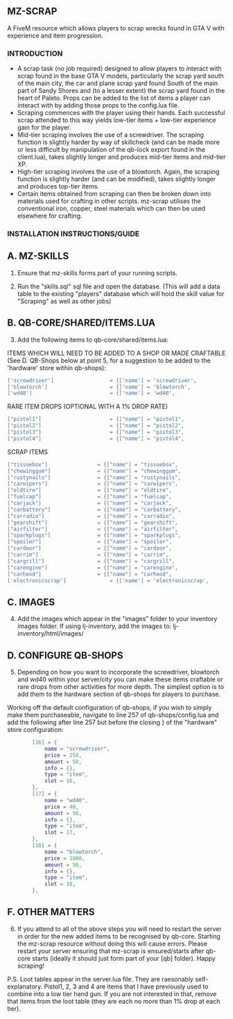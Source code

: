 ## MZ-SCRAP
A FiveM resource which allows players to scrap wrecks found in GTA V with experience and item progression.

### INTRODUCTION 
- A scrap task (no job required) designed to allow players to interact with scrap found in the base GTA V models, particularly the scrap yard south of the main city, the car and plane scrap yard found South of the main part of Sandy Shores and (to a lesser extent) the scrap yard found in the heart of Paleto. Props can be added to the list of items a player can interact with by adding those props to the config.lua file.
- Scraping commences with the player using their hands. Each successful scrap attended to this way yields low-tier items + low-tier experience gain for the player.
- Mid-tier scraping involves the use of a screwdriver. The scraping function is slightly harder by way of skillcheck (and can be made more or less difficult by manipulation of the qb-lock export found in the client.lua), takes slightly longer and produces mid-tier items and mid-tier XP.
- High-tier scraping involves the use of a blowtorch. Again, the scraping function is slightly harder (and can be modified), takes slightly longer and produces top-tier items.
- Certain items obtained from scraping can then be broken down into materials used for crafting in other scripts. mz-scrap utilises the conventional iron, copper, steel materials which can then be used elsewhere for crafting. 

### INSTALLATION INSTRUCTIONS/GUIDE

## A. MZ-SKILLS

1. Ensure that mz-skills forms part of your running scripts. 

2. Run the "skills.sql" sql file and open the database. (This will add a data table to the existing "players" database which will hold the skill value for "Scraping" as well as other jobs)

## B. QB-CORE/SHARED/ITEMS.LUA

3. Add the following items to qb-core/shared/items.lua:

ITEMS WHICH WILL NEED TO BE ADDED TO A SHOP OR MADE CRAFTABLE (See D. QB-Shops below at point 5, for a suggestion to be added to the 'hardware' store within qb-shops):

```lua
['screwdriver'] 				 = {['name'] = 'screwdriver', 			  		['label'] = 'Screwdriver', 				['weight'] = 100, 		['type'] = 'item', 		['image'] = 'screwdriver.png', 			['unique'] = false, 	['useable'] = true, 	['shouldClose'] = false,   ['combinable'] = nil,   ['description'] = 'A flathead screwdriver. I mean sure the handle is a bit worn but this thing probably works.'},
['blowtorch'] 				 	 = {['name'] = 'blowtorch', 			    	['label'] = 'Blowtorch', 				['weight'] = 3500, 		['type'] = 'item', 		['image'] = 'blowtorch.png', 			['unique'] = true, 		['useable'] = false, 	['shouldClose'] = false,   ['combinable'] = nil,   ['description'] = 'A high propane instrument used for welding and other things...'},
['wd40'] 				 	 	 = {['name'] = 'wd40', 			    			['label'] = 'WD-40', 					['weight'] = 250, 		['type'] = 'item', 		['image'] = 'wd40.png', 				['unique'] = true, 		['useable'] = false, 	['shouldClose'] = false,   ['combinable'] = nil,   ['description'] = 'A chemical compound with multiple purposes, including the removal of corrosion.'},
```

RARE ITEM DROPS (OPTIONAL WITH A 1% DROP RATE)

```lua
["pistol1"] 					 = {["name"] = "pistol1", 						["label"] = "Pistol Grip", 				["weight"] = 100, 		["type"] = "item", 		["image"] = "pistol1.png", 				["unique"] = false, 		["useable"] = false, 	["shouldClose"] = false,   ["combinable"] = nil,   ["description"] = "The barrel of a Walther P-99 Pistol."},
["pistol2"] 					 = {["name"] = "pistol2", 						["label"] = "Slide Assembly", 			["weight"] = 100, 		["type"] = "item", 		["image"] = "pistol2.png", 				["unique"] = false, 		["useable"] = false, 	["shouldClose"] = false,   ["combinable"] = nil,   ["description"] = "The frame of a Walther P-99 Pistol."},
["pistol3"] 					 = {["name"] = "pistol3", 						["label"] = "Slide", 					["weight"] = 100, 		["type"] = "item", 		["image"] = "pistol3.png", 				["unique"] = false, 		["useable"] = false, 	["shouldClose"] = false,   ["combinable"] = nil,   ["description"] = "The grip of a Walther P-99 Pistol."},
["pistol4"] 					 = {["name"] = "pistol4", 						["label"] = "Pistol Chassis", 			["weight"] = 100, 		["type"] = "item", 		["image"] = "pistol4.png", 				["unique"] = false, 		["useable"] = false, 	["shouldClose"] = false,   ["combinable"] = nil,   ["description"] = "The chassis of a Walther P-99 Pistol."},
```

SCRAP ITEMS

```lua
["tissuebox"]         	     = {["name"] = "tissuebox",         		["label"] = "Tissue Box",    			["weight"] = 100,       ["type"] = "item",      ["image"] = "tissuebox.png",     	    ["unique"] = false,     ["useable"] = true,     ["shouldClose"] = true,    ["combinable"] = nil,   ["description"] = "An old box of tissues... Wonderful..."},
["chewinggum"]               = {["name"] = "chewinggum",         		["label"] = "Old pack of gum",    		["weight"] = 120,       ["type"] = "item",      ["image"] = "chewinggum.png",           ["unique"] = false,     ["useable"] = true,     ["shouldClose"] = true,    ["combinable"] = nil,   ["description"] = "An old looking pack of chewing gum... Wouldn't trust it..."},
["rustynails"]         	 	 = {["name"] = "rustynails",         		["label"] = "Rusted Nails",    			["weight"] = 150,       ["type"] = "item",      ["image"] = "rustynails.png",     		["unique"] = false,     ["useable"] = true,     ["shouldClose"] = true,    ["combinable"] = nil,   ["description"] = "A collection of nails that have seen better days... Perhaps they can be cleaned?"},
["carwipers"]         	     = {["name"] = "carwipers",         		["label"] = "Windsheild Wipers",    	["weight"] = 250,       ["type"] = "item",      ["image"] = "windshieldwipers.png",     ["unique"] = false,     ["useable"] = true,     ["shouldClose"] = true,    ["combinable"] = nil,   ["description"] = "Looks like these wipers can still be used, not bad."},
["oldtire"]             	 = {["name"] = "oldtire",         			["label"] = "Old worn tire",    		["weight"] = 320,       ["type"] = "item",      ["image"] = "oldtire.png",         		["unique"] = false,     ["useable"] = true,     ["shouldClose"] = true,    ["combinable"] = nil,   ["description"] = "This tire looks like it has seen better days, might be able to salvage some of it..."},
["fuelcap"]         	 	 = {["name"] = "fuelcap",         			["label"] = "Fuel Cap",    				["weight"] = 160,       ["type"] = "item",      ["image"] = "fuelcap.png",     			["unique"] = false,     ["useable"] = true,     ["shouldClose"] = true,    ["combinable"] = nil,   ["description"] = "Used to keep the fuel in the tank, could use a spare couple of these..."},
["carjack"]         	     = {["name"] = "carjack",         			["label"] = "Car Jack",    				["weight"] = 1000,      ["type"] = "item",      ["image"] = "carjack.png",     	    	["unique"] = false,     ["useable"] = true,     ["shouldClose"] = true,    ["combinable"] = nil,   ["description"] = "A battery used to power motor vehicles. Not sure if this has any charge left."},
["carbattery"]         	     = {["name"] = "carbattery",         		["label"] = "Car Battery",    			["weight"] = 800,       ["type"] = "item",      ["image"] = "carbattery.png",     	    ["unique"] = false,     ["useable"] = true,     ["shouldClose"] = true,    ["combinable"] = nil,   ["description"] = "A battery used to power motor vehicles. Not sure if this has any charge left."},
["carradio"]             	 = {["name"] = "carradio",         			["label"] = "Car Radio",    			["weight"] = 550,       ["type"] = "item",      ["image"] = "carradio.png",         	["unique"] = false,     ["useable"] = true,     ["shouldClose"] = true,    ["combinable"] = nil,   ["description"] = "A radio equipped to play through changes in radio signals."},
["gearshift"]         	 	 = {["name"] = "gearshift",         		["label"] = "Gearshift",    			["weight"] = 450,       ["type"] = "item",      ["image"] = "gearshift.png",     		["unique"] = false,     ["useable"] = true,     ["shouldClose"] = true,    ["combinable"] = nil,   ["description"] = "A manual car stick shifter."},
["airfilter"]         	     = {["name"] = "airfilter",         		["label"] = "Airfilter",    			["weight"] = 550,       ["type"] = "item",      ["image"] = "airfilter.png",     	    ["unique"] = false,     ["useable"] = true,     ["shouldClose"] = true,    ["combinable"] = nil,   ["description"] = "A filter to avoid contimaination of airflow into the motor vehicle."},
["sparkplugs"]             	 = {["name"] = "sparkplugs",         		["label"] = "Sparkplugs",    			["weight"] = 250,       ["type"] = "item",      ["image"] = "sparkplugs.png",           ["unique"] = false,     ["useable"] = true,     ["shouldClose"] = true,    ["combinable"] = nil,   ["description"] = "Car part generating electrical spark for combustion of motor vehicle fuel."},
["spoiler"]         	 	 = {["name"] = "spoiler",         			["label"] = "Car Spoiler",    			["weight"] = 1300,      ["type"] = "item",      ["image"] = "spoiler.png",     			["unique"] = false,     ["useable"] = true,     ["shouldClose"] = true,    ["combinable"] = nil,   ["description"] = "A car spoiler used to improve aerodynamics and slip stream performance of a motor vehicle."},
["cardoor"]         	     = {["name"] = "cardoor",         			["label"] = "Car Door",    				["weight"] = 1650,      ["type"] = "item",      ["image"] = "cardoor.png",     	    	["unique"] = false,     ["useable"] = true,     ["shouldClose"] = true,    ["combinable"] = nil,   ["description"] = "A door which has been stripped off a motor vehicle."},
["carrim"]             		 = {["name"] = "carrim",         			["label"] = "Sports Rim",    			["weight"] = 850,       ["type"] = "item",      ["image"] = "carrim.png",         		["unique"] = false,     ["useable"] = true,     ["shouldClose"] = true,    ["combinable"] = nil,   ["description"] = "A chrome rim alloy."},
["cargrill"]         	 	 = {["name"] = "cargrill",         			["label"] = "Car Grill",    			["weight"] = 850,       ["type"] = "item",      ["image"] = "cargrill.png",     		["unique"] = false,     ["useable"] = true,     ["shouldClose"] = true,    ["combinable"] = nil,   ["description"] = "Front grill chrome alloy from a motor vehicle."},
["carengine"]         	 	 = {["name"] = "carengine",         		["label"] = "Engine Block",    			["weight"] = 2250,      ["type"] = "item",      ["image"] = "carengine.png",     		["unique"] = false,     ["useable"] = true,     ["shouldClose"] = true,    ["combinable"] = nil,   ["description"] = "Combustion engine from a motor vehicle."},
["carhood"]         	 	 = {["name"] = "carhood",         			["label"] = "Car Hood",    				["weight"] = 1450,      ["type"] = "item",      ["image"] = "carhood.png",     			["unique"] = false,     ["useable"] = true,     ["shouldClose"] = true,    ["combinable"] = nil,   ["description"] = "The hood component of a motor vehicle."},
['electronicscrap'] 			 = {['name'] = 'electronicscrap', 			    ['label'] = 'Electronic Scrap', 		['weight'] = 100, 		['type'] = 'item', 		['image'] = 'electronics.png', 			['unique'] = false, 	['useable'] = true, 	['shouldClose'] = false,   ['combinable'] = nil,   ['description'] = 'A couple of wires and a circuit board, might be able to do something with this?'},
```

## C. IMAGES

4. Add the images which appear in the "images" folder to your inventory images folder. If using lj-inventory, add the images to: lj-inventory/html/images/

## D. CONFIGURE QB-SHOPS

5. Depending on how you want to incorporate the screwdriver, blowtorch and wd40 within your server/city you can make these items craftable or rare drops from other activities for more depth. The simplest option is to add them to the hardware section of qb-shops for players to purchase.

Working off the default configuration of qb-shops, if you wish to simply make them purchaseable, navigate to line 257 of qb-shops/config.lua and add the following after line 257 but before the closing } of the "hardware" store configuration:

```lua
        [16] = {
            name = "screwdriver",
            price = 250,
            amount = 50,
            info = {},
            type = "item",
            slot = 16,
        },
        [17] = {
            name = "wd40",
            price = 40,
            amount = 50,
            info = {},
            type = "item",
            slot = 17,
        },
        [18] = {
            name = "blowtorch",
            price = 1000,
            amount = 50,
            info = {},
            type = "item",
            slot = 18,
        },		
```

## F. OTHER MATTERS

6. If you attend to all of the above steps you will need to restart the server in order for the new added items to be recognised by qb-core. Starting the mz-scrap resource without doing this will cause errors. Please restart your server ensuring that mz-scrap is ensured/starts after qb-core starts (ideally it should just form part of your [qb] folder). Happy scraping!

P.S. Loot tables appear in the server.lua file. They are raesonably self-explanatory. Pistol1, 2, 3 and 4 are items that I have previously used to combine into a low tier hand gun. If you are not interested in that, remove that items from the loot table (they are each no more than 1% drop at each tier). 
